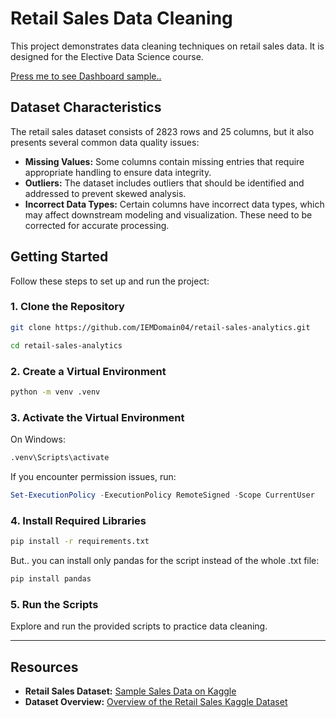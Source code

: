 # Retail Sales Data Cleaning

This project demonstrates data cleaning techniques on retail sales data. It is designed for the Elective Data Science course.

[Press me to see Dashboard sample..](visuals/retail-sale-img.png)

## Dataset Characteristics

The retail sales dataset consists of 2823 rows and 25 columns, but it also presents several common data quality issues:

- **Missing Values:** Some columns contain missing entries that require appropriate handling to ensure data integrity.
- **Outliers:** The dataset includes outliers that should be identified and addressed to prevent skewed analysis.
- **Incorrect Data Types:** Certain columns have incorrect data types, which may affect downstream modeling and visualization. These need to be corrected for accurate processing.

## Getting Started

Follow these steps to set up and run the project:

### 1. Clone the Repository

```bash
git clone https://github.com/IEMDomain04/retail-sales-analytics.git
```
```bash
cd retail-sales-analytics
```

### 2. Create a Virtual Environment

```bash
python -m venv .venv
```

### 3. Activate the Virtual Environment

On Windows:

```bash
.venv\Scripts\activate
```

If you encounter permission issues, run:

```powershell
Set-ExecutionPolicy -ExecutionPolicy RemoteSigned -Scope CurrentUser
```

### 4. Install Required Libraries

```bash
pip install -r requirements.txt
```

But.. you can install only pandas for the script instead of the whole .txt file:

```bash
pip install pandas
```

### 5. Run the Scripts

Explore and run the provided scripts to practice data cleaning.

---

## Resources
- **Retail Sales Dataset:** [Sample Sales Data on Kaggle](https://www.kaggle.com/datasets/kyanyoga/sample-sales-data)
- **Dataset Overview:** [Overview of the Retail Sales Kaggle Dataset](https://22.frenchintelligence.org/2024/06/28/overview-of-the-retail-sales-kaggle-dataset/?utm_source)
